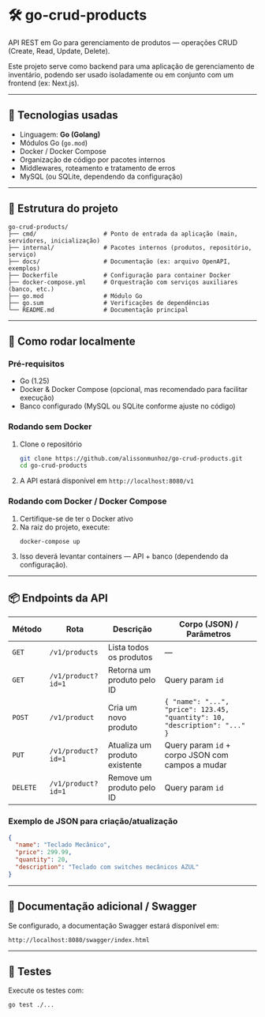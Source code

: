 # 🛠 go-crud-products

API REST em Go para gerenciamento de produtos — operações CRUD (Create, Read, Update, Delete).

Este projeto serve como backend para uma aplicação de gerenciamento de inventário, podendo ser usado isoladamente ou em conjunto com um frontend (ex: Next.js).

---

## 🔧 Tecnologias usadas

- Linguagem: **Go (Golang)**
- Módulos Go (`go.mod`)
- Docker / Docker Compose
- Organização de código por pacotes internos
- Middlewares, roteamento e tratamento de erros
- MySQL (ou SQLite, dependendo da configuração)

---

## 📁 Estrutura do projeto

```
go-crud-products/
├── cmd/                   # Ponto de entrada da aplicação (main, servidores, inicialização)
├── internal/              # Pacotes internos (produtos, repositório, serviço)
├── docs/                  # Documentação (ex: arquivo OpenAPI, exemplos)
├── Dockerfile             # Configuração para container Docker
├── docker-compose.yml     # Orquestração com serviços auxiliares (banco, etc.)
├── go.mod                 # Módulo Go
├── go.sum                 # Verificações de dependências
└── README.md              # Documentação principal
```

---

## 🚀 Como rodar localmente

### Pré-requisitos

- Go (1.25)
- Docker & Docker Compose (opcional, mas recomendado para facilitar execução)
- Banco configurado (MySQL ou SQLite conforme ajuste no código)

### Rodando sem Docker

1. Clone o repositório

   ```bash
   git clone https://github.com/alissonmunhoz/go-crud-products.git
   cd go-crud-products
   ```

2. A API estará disponível em `http://localhost:8080/v1`

### Rodando com Docker / Docker Compose

1. Certifique-se de ter o Docker ativo
2. Na raiz do projeto, execute:
   ```bash
   docker-compose up
   ```
3. Isso deverá levantar containers — API + banco (dependendo da configuração).

---

## 📦 Endpoints da API

| Método   | Rota               | Descrição                     | Corpo (JSON) / Parâmetros                                                  |
| -------- | ------------------ | ----------------------------- | -------------------------------------------------------------------------- |
| `GET`    | `/v1/products`     | Lista todos os produtos       | —                                                                          |
| `GET`    | `/v1/product?id=1` | Retorna um produto pelo ID    | Query param `id`                                                           |
| `POST`   | `/v1/product`      | Cria um novo produto          | `{ "name": "...", "price": 123.45, "quantity": 10, "description": "..." }` |
| `PUT`    | `/v1/product?id=1` | Atualiza um produto existente | Query param `id` + corpo JSON com campos a mudar                           |
| `DELETE` | `/v1/product?id=1` | Remove um produto pelo ID     | Query param `id`                                                           |

### Exemplo de JSON para criação/atualização

```json
{
  "name": "Teclado Mecânico",
  "price": 299.99,
  "quantity": 20,
  "description": "Teclado com switches mecânicos AZUL"
}
```

---

## 📄 Documentação adicional / Swagger

Se configurado, a documentação Swagger estará disponível em:

```
http://localhost:8080/swagger/index.html
```

---

## 🧪 Testes

Execute os testes com:

```bash
go test ./...
```
